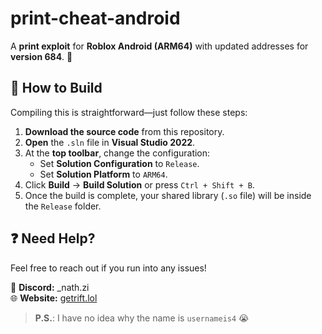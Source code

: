 # **print-cheat-android**

A **print exploit** for **Roblox Android (ARM64)** with updated addresses for **version 684**. 🚀

## **🔧 How to Build**
Compiling this is straightforward—just follow these steps:

1. **Download the source code** from this repository.  
2. **Open** the `.sln` file in **Visual Studio 2022**.  
3. At the **top toolbar**, change the configuration:
   - Set **Solution Configuration** to `Release`.
   - Set **Solution Platform** to `ARM64`.
4. Click **Build** → **Build Solution** or press `Ctrl + Shift + B`.
5. Once the build is complete, your shared library (`.so` file) will be inside the `Release` folder.

## **❓ Need Help?**
Feel free to reach out if you run into any issues!

📩 **Discord:** _nath.zi  
🌐 **Website:** [getrift.lol](https://getrift.lol/)

> **P.S.**: I have no idea why the name is `usernameis4` 😭
